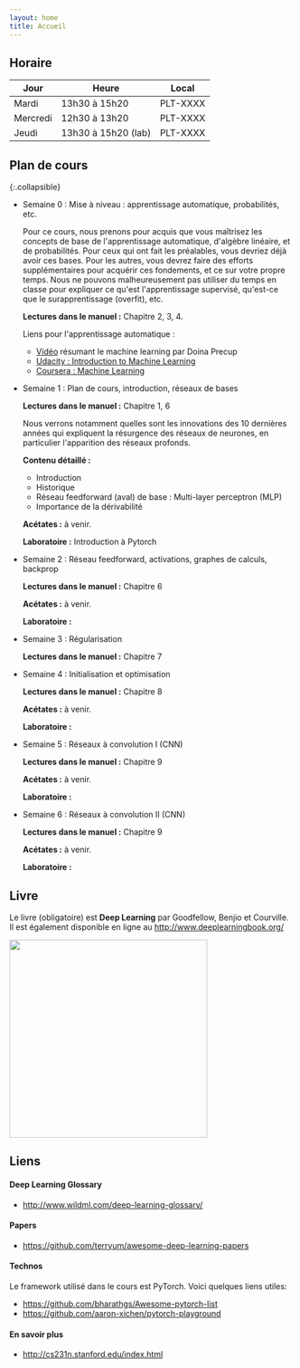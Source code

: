 ```yaml
---
layout: home
title: Accueil
---
```


## Horaire

| Jour     | Heure               | Local    |
|----------|---------------------|----------|
| Mardi    | 13h30 à 15h20       | PLT-XXXX |
| Mercredi | 12h30 à 13h20       | PLT-XXXX |
| Jeudi    | 13h30 à 15h20 (lab) | PLT-XXXX |


## Plan de cours

{:.collapsible}
- Semaine 0 : Mise à niveau : apprentissage automatique, probabilités, etc.

   Pour ce cours, nous prenons pour acquis que vous maîtrisez les concepts de base de l'apprentissage automatique, d'algèbre linéaire, et de probabilités. Pour ceux qui ont fait les préalables, vous devriez déjà avoir ces bases. Pour les autres, vous devrez faire des efforts supplémentaires pour acquérir ces fondements, et ce sur votre propre temps. Nous ne pouvons malheureusement pas utiliser du temps en classe pour expliquer ce qu'est l'apprentissage supervisé, qu'est-ce que le surapprentissage (overfit), etc.
   
   **Lectures dans le manuel :** Chapitre 2, 3, 4.
   
   Liens pour l'apprentissage automatique :
   - [Vidéo](http://videolectures.net/deeplearning2016_precup_machine_learning/) résumant le machine learning par Doina Precup
   - [Udacity : Introduction to Machine Learning](https://www.udacity.com/course/intro-to-machine-learning--ud120)
   - [Coursera : Machine Learning](https://www.class-central.com/mooc/835/coursera-machine-learning)
   
- Semaine 1 : Plan de cours, introduction, réseaux de bases

  **Lectures dans le manuel :** Chapitre 1, 6
  
  Nous verrons notamment quelles sont les innovations des 10 dernières années qui expliquent la résurgence des réseaux de neurones, en particulier l'apparition des réseaux profonds. 
  
  **Contenu détaillé :**
  - Introduction
  - Historique
  - Réseau feedforward (aval) de base : Multi-layer perceptron (MLP)
  - Importance de la dérivabilité
  
  **Acétates :** à venir.
  
  **Laboratoire :** Introduction à Pytorch
  
- Semaine 2 : Réseau feedforward, activations, graphes de calculs, backprop
  
  **Lectures dans le manuel :** Chapitre 6

  **Acétates :** à venir.
  
  **Laboratoire :** 
 
- Semaine 3 : Régularisation
  
  **Lectures dans le manuel :** Chapitre 7

- Semaine 4 : Initialisation et optimisation 
  
  **Lectures dans le manuel :** Chapitre 8

  **Acétates :** à venir.
  
  **Laboratoire :** 

- Semaine 5 : Réseaux à convolution I (CNN) 
  
  **Lectures dans le manuel :** Chapitre 9

  **Acétates :** à venir.
  
  **Laboratoire :** 

- Semaine 6 : Réseaux à convolution II (CNN) 
  
  **Lectures dans le manuel :** Chapitre 9

  **Acétates :** à venir.
  
  **Laboratoire :** 

## Livre
Le livre (obligatoire) est **Deep Learning** par Goodfellow, Benjio et Courville.
Il est également disponible en ligne au <http://www.deeplearningbook.org/>

<img src="https://mitpress.mit.edu/sites/default/files/9780262035613_0.jpg" width="350px">

## Liens

#### Deep Learning Glossary

- <http://www.wildml.com/deep-learning-glossary/>

#### Papers
- <https://github.com/terryum/awesome-deep-learning-papers>

#### Technos
Le framework utilisé dans le cours est PyTorch. Voici quelques liens utiles:

- <https://github.com/bharathgs/Awesome-pytorch-list>
- <https://github.com/aaron-xichen/pytorch-playground>

#### En savoir plus
- <http://cs231n.stanford.edu/index.html>
